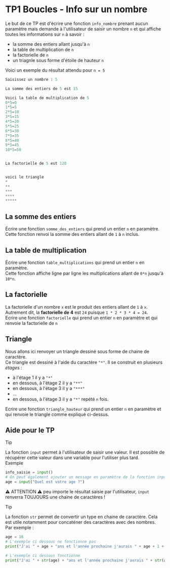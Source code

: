 # TP1 Boucles - Info sur un nombre

Le but de ce TP est d'écrire une fonction `info_nombre` prenant aucun paramètre mais demande à l'utilisateur de saisir un nombre `n` et qui affiche toutes les informations sur `n` à savoir :  
- la somme des entiers allant jusqu'à `n`  
- la table de multiplication de `n`  
- la factorielle de `n`  
- un triagnle sous forme d'étoile de hauteur `n`  

Voici un exemple du résultat attendu pour `n = 5` 

```Python
Saisissez un nombre : 5

La somme des entiers de 5 est 15

Voici la table de multiplication de 5
0*5=0
1*5=5
2*5=10
3*5=15
4*5=20
5*5=25
6*5=30
7*5=35
8*5=40
9*5=45
10*5=50


La factorielle de 5 est 120


voici le triangle
*
**
***
****
*****
```


## La somme des entiers 
Écrire une fonction `somme_des_entiers` qui prend un entier `n` en paramètre.  
Cette fonction renvoi la somme des entiers allant de `1` à `n` inclus.  


## La table de multiplication  
Écrire une fonction `table_multiplications` qui prend un entier `n` en paramètre.  
Cette fonction affiche ligne par ligne les multiplications allant de `0*n` jusqu'à `10*n`.  

## La factorielle  
La factorielle d'un nombre `x` est le produit des entiers allant de `1` à `x`.
Autrement dit, la __factorielle de 4__ est `24` puisque `1 * 2 * 3 * 4 = 24`.  
Ecrire une fonction `factorielle` qui prend un entier `n` en paramètre et qui renvoie la factorielle de `n`

## Triangle  
Nous allons ici renvoyer un triangle dessiné sous forme de chaine de caractère.  
Ce triangle est dessiné à l'aide du caractère `"*"`. 
Il se construit en plusieurs _étages_ :
- à l'étage 1 il y a `"*"` 
- en dessous, à l'étage 2 il y a `"**"` 
- en dessous, à l'étage 3 il y a `"***"` 
- ...
- en dessous, à l'étage 3 il y a `"*"` repété `n` fois.  
 
Ecrire une fonction `triangle_hauteur` qui prend un entier `n` en paramètre et qui renvoie le triangle comme expliqué ci-dessus.  


## Aide pour le TP

> [!TIP] 
> La fonction `input` permet à l'utilisateur de saisir une valeur. Il est possible de récupérer cette valeur dans une variable pour l'utiliser plus tard.  
> Exemple 
> ```Python
> info_saisie = input()
> # On peut également ajouter un message en paramètre de la fonction input 
> age = input("Quel est votre age ?")
> ```
> ⚠️ ATTENTION ⚠️ peu importe le résultat saisie par l'utilisateur, `input` renverra TOUJOURS une chaine de caractères ! 


> [!TIP]  
> La fonction `str` permet de convertir un type en chaine de caractère. Cela est utile notamment pour concaténer des caractères avec des nombres.  
> Par exemple : 
> ```Python
> age = 16  
> # L'exemple ci dessous ne fonctionne pas 
> print("J'ai " + age + "ans et l'année prochaine j'aurais " + age + 1 + " ans")
>
> # L'exemple ci dessous fonctionne
> print("J'ai " + str(age) + "ans et l'année prochaine j'aurais " + str(age + 1) + " ans")
> ```

